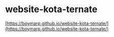 # website-kota-ternate

[https://boymarp.github.io/website-kota-ternate/](https://boymarp.github.io/website-kota-ternate/)